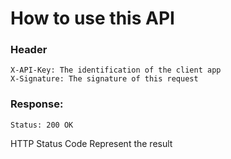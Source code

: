 How to use this API
=======

### Header
```
X-API-Key: The identification of the client app
X-Signature: The signature of this request
```

### Response:
```
Status: 200 OK
```
HTTP Status Code Represent the result 
